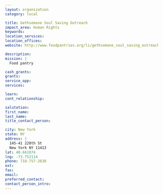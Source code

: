 ```yaml
---
layout: organization
category: local

title: Gethsemane Soul Saving Outreach
impact_area: Human Rights
keywords: 
location_services: 
location_offices: 
website: http://www.foodpantries.org/li/gethsemane_soul_saving_outreach_11413

description: 
mission: |
  Food pantry

cash_grants: 
grants: 
service_opp: 
services: 

learn: 
cont_relationship: 

salutation: 
first_name: 
last_name: 
title_contact_person: 

city: New York
state: NY
address: |
  145-41 228th St  
  New York NY 11413
lat: 40.661074
lng: -73.752114
phone: 718-757-2638
ext: 
fax: 
email: 
preferred_contact: 
contact_person_intro: 
---
```

